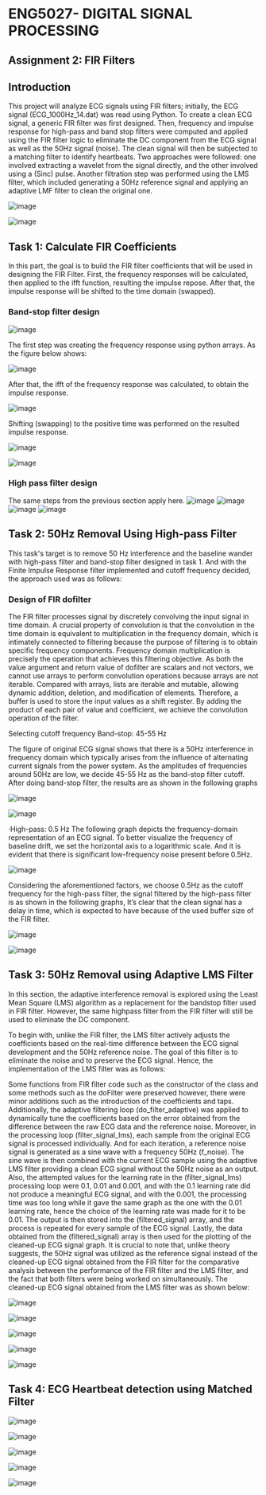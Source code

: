 # ENG5027- DIGITAL SIGNAL PROCESSING
## Assignment 2: FIR Filters

## Introduction
This project will analyze ECG signals using FIR filters; initially, the ECG signal (ECG_1000Hz_14.dat) was read using Python. To create a clean ECG signal, a generic FIR filter was first designed. Then, frequency and impulse response for high-pass and band stop filters were computed and applied using the FIR filter logic to eliminate the DC component from the ECG signal as well as the 50Hz signal (noise).
The clean signal will then be subjected to a matching filter to identify heartbeats. Two approaches were followed: one involved extracting a wavelet from the signal directly, and the other involved using a (Sinc) pulse.
Another filtration step was performed using the LMS filter, which included generating a 50Hz reference signal and applying an adaptive LMF filter to clean the original one.

![image](https://github.com/saleemhamo/fir-filter-ecg-data/assets/55649338/6cd8405e-de0e-4879-8778-c5f2cdab15f6)

![image](https://github.com/saleemhamo/fir-filter-ecg-data/assets/55649338/5a88c364-23d0-4852-847a-652d0c4ba6ce)


## Task 1: Calculate FIR Coefficients
In this part, the goal is to build the FIR filter coefficients that will be used in designing the FIR Filter. First, the frequency responses will be calculated, then applied to the ifft function, resulting the impulse repose. After that, the impulse response will be shifted to the time domain (swapped).

### Band-stop filter design
![image](https://github.com/saleemhamo/fir-filter-ecg-data/assets/55649338/259ad67e-1907-4b75-a8e2-f5dcd8cb6a61)

The first step was creating the frequency response using python arrays. As the figure below shows:

![image](https://github.com/saleemhamo/fir-filter-ecg-data/assets/55649338/f7d64ac7-b543-4a0b-b03e-b9f7d8f75edf)

After that, the ifft of the frequency response was calculated, to obtain the impulse response.

![image](https://github.com/saleemhamo/fir-filter-ecg-data/assets/55649338/ded52c84-24f3-4d9e-b6b5-b5eaf730a5b3)

Shifting (swapping) to the positive time was performed on the resulted impulse response.

![image](https://github.com/saleemhamo/fir-filter-ecg-data/assets/55649338/04e9fade-3aef-4c1a-9755-a3bbd17987c7)

![image](https://github.com/saleemhamo/fir-filter-ecg-data/assets/55649338/d063341f-afad-44fa-a23e-21396990a053)


### High pass filter design

The same steps from the previous section apply here.
![image](https://github.com/saleemhamo/fir-filter-ecg-data/assets/55649338/01611f1e-2f93-4264-8660-580278d4a74c)
![image](https://github.com/saleemhamo/fir-filter-ecg-data/assets/55649338/4b725fd8-f034-4da3-89d4-df975a0aae6a)
![image](https://github.com/saleemhamo/fir-filter-ecg-data/assets/55649338/037760d1-edcd-4dc4-8e4a-dda544ae034a)
![image](https://github.com/saleemhamo/fir-filter-ecg-data/assets/55649338/0ba2bdea-c397-4f0d-ae2e-f185268884b3)



## Task 2: 50Hz Removal Using High-pass Filter

This task's target is to remove 50 Hz interference and the baseline wander with high-pass filter and band-stop filter designed in task 1. And with the Finite Impulse Response filter implemented and cutoff frequency decided, the approach used was as follows:

### Design of FIR dofilter
The FIR filter processes signal by discretely convolving the input signal in time domain. A crucial property of convolution is that the convolution in the time domain is equivalent to multiplication in the frequency domain, which is intimately connected to filtering because the purpose of filtering is to obtain specific frequency components. Frequency domain multiplication is precisely the operation that achieves this filtering objective.
As both the value argument and return value of dofilter are scalars and not vectors, we cannot use arrays to perform convolution operations because arrays are not iterable. Compared with arrays, lists are iterable and mutable, allowing dynamic addition, deletion, and modification of elements. Therefore, a buffer is used to store the input values as a shift register. By adding the product of each pair of value and coefficient, we achieve the convolution operation of the filter.

Selecting cutoff frequency
Band-stop: 45-55 Hz

The figure of original ECG signal shows that there is a 50Hz interference in frequency domain which typically arises from the influence of alternating current signals from the power system. As the amplitudes of frequencies around 50Hz are low, we decide 45-55 Hz as the band-stop filter cutoff.
After doing band-stop filter, the results are as shown in the following graphs

![image](https://github.com/saleemhamo/fir-filter-ecg-data/assets/55649338/66e80cd0-6ec0-495a-bb5d-2780dfd0e49e)

![image](https://github.com/saleemhamo/fir-filter-ecg-data/assets/55649338/000905e7-9855-4230-9181-ce4c6911468b)


·High-pass: 0.5 Hz
The following graph depicts the frequency-domain representation of an ECG signal. To better visualize the frequency of baseline drift, we set the horizontal axis to a logarithmic scale. And it is evident that there is significant low-frequency noise present before 0.5Hz.

![image](https://github.com/saleemhamo/fir-filter-ecg-data/assets/55649338/fc801039-c86c-4cf1-86fa-dd428606263c)

Considering the aforementioned factors, we choose 0.5Hz as the cutoff frequency for the high-pass filter, the signal filtered by the high-pass filter is as shown in the following graphs, It’s clear that the clean signal has a delay in time, which is expected to have because of the used buffer size of the FIR filter.

![image](https://github.com/saleemhamo/fir-filter-ecg-data/assets/55649338/0c1bd2e8-2594-40a6-8298-8d94a062dafc)

![image](https://github.com/saleemhamo/fir-filter-ecg-data/assets/55649338/28037c95-bdfd-4c9b-b631-0dfea818f428)



## Task 3: 50Hz Removal using Adaptive LMS Filter
In this section, the adaptive interference removal is explored using the Least Mean Square (LMS) algorithm as a replacement for the bandstop filter used in FIR filter. However, the same highpass filter from the FIR filter will still be used to eliminate the DC component.

To begin with, unlike the FIR filter, the LMS filter actively adjusts the coefficients based on the real-time difference between the ECG signal development and the 50Hz reference noise. The goal of this filter is to eliminate the noise and to preserve the ECG signal. Hence, the implementation of the LMS filter was as follows:

Some functions from FIR filter code such as the constructor of the class and some methods such as the doFilter were preserved however, there were minor additions such as the introduction of the coefficients and taps.
Additionally, the adaptive filtering loop (do_filter_adaptive) was applied to dynamically tune the coefficients based on the error obtained from the difference between the raw ECG data and the reference noise.
Moreover, in the processing loop (filter_signal_lms), each sample from the original ECG signal is processed individually. And for each iteration, a reference noise signal is generated as a sine wave with a frequency 50Hz (f_noise). The sine wave is then combined with the current ECG sample using the adaptive LMS filter providing a clean ECG signal without the 50Hz noise as an output.
Also, the attempted values for the learning rate in the (filter_signal_lms) processing loop were 0.1, 0.01 and 0.001, and with the 0.1 learning rate did not produce a meaningful ECG signal, and with the 0.001, the processing time was too long while it gave the same graph as the one with the 0.01 learning rate, hence the choice of the learning rate was made for it to be 0.01.
The output is then stored into the (filtered_signal) array, and the process is repeated for every sample of the ECG signal. Lastly, the data obtained from the (filtered_signal) array is then used for the plotting of the cleaned-up ECG signal graph.
It is crucial to note that, unlike theory suggests, the 50Hz signal was utilized as the reference signal instead of the cleaned-up ECG signal obtained from the FIR filter for the comparative analysis between the performance of the FIR filter and the LMS filter, and the fact that both filters were being worked on simultaneously. The cleaned-up ECG signal obtained from the LMS filter was as shown below:

![image](https://github.com/saleemhamo/fir-filter-ecg-data/assets/55649338/3e18e087-ef68-416b-9935-be6d994f504c)

![image](https://github.com/saleemhamo/fir-filter-ecg-data/assets/55649338/eb9cb3b3-b437-4a4f-b93e-3592caf12bc4)

![image](https://github.com/saleemhamo/fir-filter-ecg-data/assets/55649338/cce2e8ba-4174-4baa-8919-ee75a5a80534)

![image](https://github.com/saleemhamo/fir-filter-ecg-data/assets/55649338/5bc37a12-fba3-4d4b-9001-fb560f09c883)

![image](https://github.com/saleemhamo/fir-filter-ecg-data/assets/55649338/8c28e6bf-0d8b-4a1f-b3c8-1f4790a76a0f)



## Task 4: ECG Heartbeat detection using Matched Filter

![image](https://github.com/saleemhamo/fir-filter-ecg-data/assets/55649338/b825dd42-89d3-4296-b4cf-1ac9f537c80c)

![image](https://github.com/saleemhamo/fir-filter-ecg-data/assets/55649338/b11de8be-ef9e-4cab-9cdc-9eba9662b237)

![image](https://github.com/saleemhamo/fir-filter-ecg-data/assets/55649338/f00d016f-11b5-49e8-b174-a4748a41c8a1)

![image](https://github.com/saleemhamo/fir-filter-ecg-data/assets/55649338/132f72cc-4060-4f38-96d7-79e8b06c5415)

![image](https://github.com/saleemhamo/fir-filter-ecg-data/assets/55649338/8ada3259-6492-4acd-b916-3c6c7ad31671)



